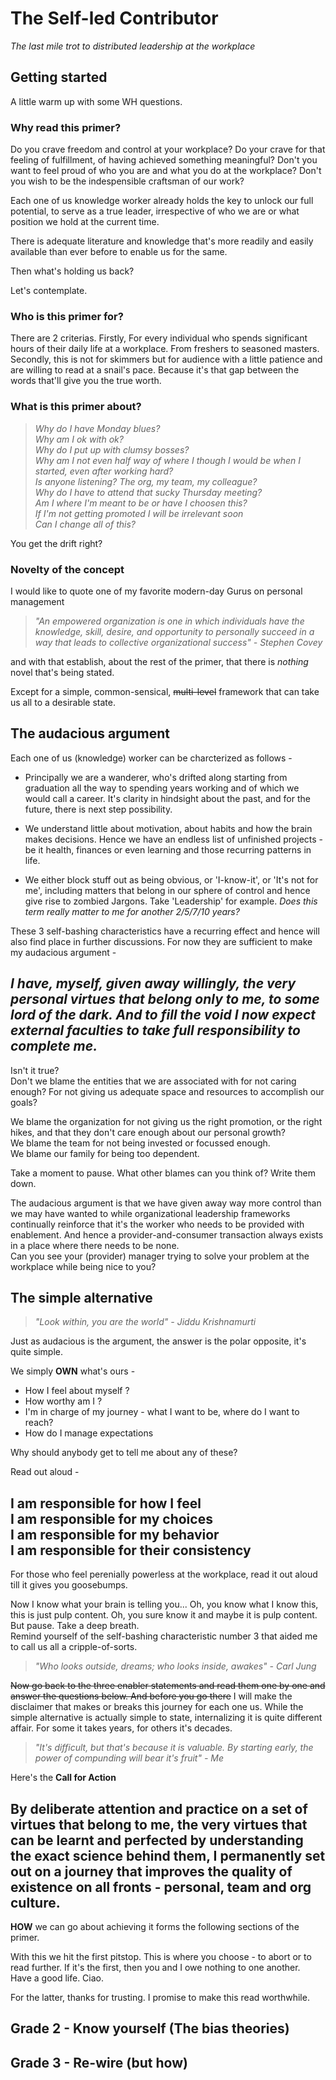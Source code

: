 
# The Self-led Contributor
*The last mile trot to distributed leadership at the workplace*


## Getting started
A little warm up with some WH questions.

### Why read this primer?
Do you crave freedom and control at your workplace? Do your crave for that feeling of fulfillment, of having achieved something meaningful? Don't you want to feel proud of who you are and what you do at the workplace? Don't you wish to be the indespensible craftsman of our work?

Each one of us knowledge worker already holds the key to unlock our full potential, to serve as a true leader, irrespective of who we are or what position we hold at the current time.

 There is adequate literature and knowledge that's more readily and easily available than ever before to enable us for the same.  

 Then what's holding us back? 

Let's contemplate.

### Who is this primer for?
There are 2 criterias. 
Firstly, For every individual who spends significant hours of their daily life at a workplace. From freshers to seasoned masters.  
Secondly, this is not for skimmers but for audience with a little patience and are willing to read at a snail's pace. Because it's that gap between the words that'll give you the true worth.


### What is this primer about?
>*Why do I have Monday blues?  
Why am I ok with ok?  
Why do I put up with clumsy bosses?  
Why am I not even half way of where I though I would be when I started, even after working hard?  
Is anyone listening? The org, my team, my colleague?  
Why do I have to attend that sucky Thursday meeting?  
Am I where I'm meant to be or have I choosen this?  
If I'm not getting promoted I will be irrelevant soon  
Can I change all of this?*  

You get the drift right?

### Novelty of the concept

I would like to quote one of my favorite modern-day Gurus on personal management  
>*"An empowered organization is one in which individuals have the knowledge, skill, desire, and opportunity to personally succeed in a way that leads to collective organizational success" - Stephen Covey*  

and with that establish, about the rest of the primer, that there is *nothing* novel that's being stated.  

Except for a simple, common-sensical, ~~multi-level~~ framework that can take us all to a desirable state.


## The audacious argument

Each one of us (knowledge) worker can be charcterized as follows -
* Principally we are a wanderer, who's drifted along starting from graduation all the way to spending years working and of which we would call a career. It's clarity in hindsight about the past, and for the future, there is next step possibility.

* We understand little about motivation, about habits and how the brain makes decisions. Hence we have an endless list of unfinished projects - be it health, finances or even learning and those recurring patterns in life.

* We either block stuff out as being obvious, or 'I-know-it', or 'It's not for me', including matters that belong in our sphere of control and hence give rise to zombied Jargons. Take 'Leadership' for example. 
*Does this term really matter to me for another 2/5/7/10 years?*

These 3 self-bashing characteristics have a recurring effect and hence will also find place in further discussions. For now they are sufficient to make my audacious argument -

*I have, myself, given away willingly, the very personal virtues that belong only to me, to some lord of the dark. And to fill the void I now expect external faculties to take full responsibility to complete me.*  
-

Isn't it true?  
Don't we blame the entities that we are associated with for not caring enough? For not giving us adequate space and resources to accomplish our goals?

We blame the organization for not giving us the right promotion, or the right hikes, and that they don't care enough about our personal growth?  
We blame the team for not being invested or focussed enough.  
We blame our family for being too dependent.  

Take a moment to pause. What other blames can you think of? Write them down.

The audacious argument is that we have given away way more control than we may have wanted to while organizational leadership frameworks continually reinforce  that it's the worker who needs to be provided with enablement. And hence a provider-and-consumer transaction always exists in a place where there needs to be none.  
Can you see your (provider) manager trying to solve your problem at the workplace while being nice to you?  



## The simple alternative

>*"Look within, you are the world" - Jiddu Krishnamurti*

Just as audacious is the argument, the answer is the polar opposite, it's quite simple.

We simply **OWN** what's ours -
* How I feel about myself ?
* How worthy am I ?
* I'm in charge of my journey - what I want to be, where do I want to reach?
* How do I manage expectations

Why should anybody get to tell me about any of these?

Read out aloud -

I am responsible for how I feel  
I am responsible for my choices  
I am responsible for my behavior  
I am responsible for their consistency  
-


For those who feel perenially powerless at the workplace, read it out aloud till it gives you goosebumps.

Now I know what your brain is telling you... Oh, you know what I know this, this is just pulp content. Oh, you sure know it and maybe it is pulp content.  
But pause. Take a deep breath.  
Remind yourself of the self-bashing characteristic number 3 that aided me to call us all a cripple-of-sorts.

>*"Who looks outside, dreams; who looks inside, awakes" - Carl Jung*

~~Now go back to the three enabler statements and read them one by one and answer the questions below. And before you go there~~ I will make the disclaimer that makes or breaks this journey for each one us. While the simple alternative is actually simple to state, internalizing it is quite different affair. For some it takes years, for others it's decades.  

>*"It's difficult, but that's because it is valuable. By starting early, the power of compunding will bear it's fruit" - Me*
  
Here's the **Call for Action**

By deliberate attention and practice on a set of virtues that belong to me, the very virtues that can be learnt and perfected by understanding the exact science behind them, I permanently set out on a journey that improves the quality of existence on all fronts - personal, team and org culture.
-


 **HOW** we can go about achieving it forms the following sections of the primer.

With this we hit the first pitstop. This is where you choose - to abort or to read further. If it's the first, then you and I owe nothing to one another.  
Have a good life. Ciao.

For the latter, thanks for trusting. I promise to make this read worthwhile.

## Grade 2 - Know yourself (The bias theories)

## Grade 3 - Re-wire (but how)






